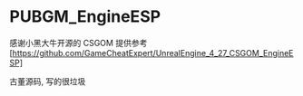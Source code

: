 # PUBGM_EngineESP

感谢小黑大牛开源的 CSGOM 提供参考 
[https://github.com/GameCheatExpert/UnrealEngine_4_27_CSGOM_EngineESP]  

古董源码, 写的很垃圾
